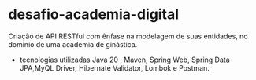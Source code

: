 # desafio-academia-digital
Criação de API RESTful com ênfase na modelagem de suas entidades, no domínio de uma academia de ginástica.
- tecnologias utilizadas
Java 20 , Maven, Spring Web, Spring Data JPA,MyQL Driver, Hibernate Validator, Lombok e Postman.
